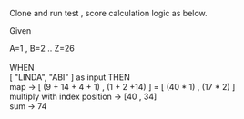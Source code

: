 
Clone and run test ,  score calculation logic as below.

Given <br />

A=1 , B=2 ..  Z=26
<br />
<br />
WHEN
<br />
[ "LINDA", "ABI" ] as input THEN <br />
 map  -> [ (9 + 14 + 4 + 1) , (1 + 2 +14) ]  = [ (40 * 1) , (17 * 2)  ]  <br />
 multiply with index position -> [40 , 34]   <br />
 sum ->  74 
                   
                   
                   
  